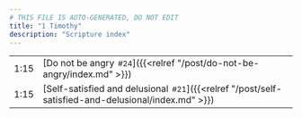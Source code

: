 ```yaml
---
# THIS FILE IS AUTO-GENERATED, DO NOT EDIT
title: "1 Timothy"
description: "Scripture index"
---
```


|  |  |
| --- | --- |
| 1:15 | [Do not be angry<span style="font-size:smaller; padding-left:0.5em;">#24</span>]({{<relref "/post/do-not-be-angry/index.md" >}}) |
| 1:15 | [Self-satisfied and delusional<span style="font-size:smaller; padding-left:0.5em;">#21</span>]({{<relref "/post/self-satisfied-and-delusional/index.md" >}}) |
